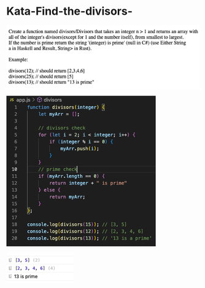 # Kata-Find-the-divisors-

![screen image](pic.png)

![code image](code.png)

![console image](con.png)